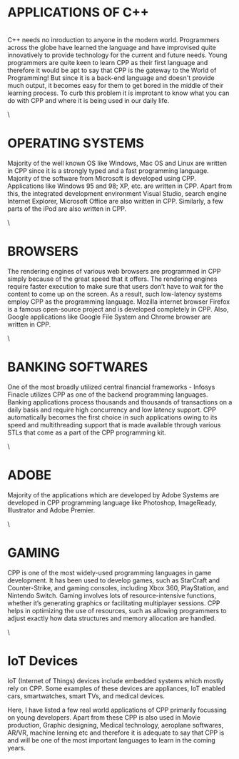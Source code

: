 # **APPLICATIONS OF C++**
\
C++ needs no inroduction to anyone in the modern world. Programmers across the globe have learned the language and have improvised quite innovatively to provide technology for the current and future needs.
Young programmers are quite keen to learn CPP as their first language and therefore it would be apt to say that CPP is the gateway to the World of Programming! But since it is a back-end language and doesn't provide much output, it becomes easy for them to get bored in the middle of their learning process. To curb this problem it is improtant to know what you can do with CPP and where it is being used in our daily life.

\

# **OPERATING SYSTEMS**


Majority of the well known OS like Windows, Mac OS and Linux are written in CPP since it is a strongly typed and a fast programming language.
Majority of the software from Microsoft is developed using CPP. Applications like Windows 95 and 98; XP, etc. are written in CPP. Apart from this, the integrated development environment Visual Studio, search engine Internet Explorer, Microsoft Office are also written in CPP. Similarly, a few parts of the iPod are also written in CPP.

\
# **BROWSERS**
The rendering engines of various web browsers are programmed in CPP simply because of the great speed that it offers. The rendering engines require faster execution to make sure that users don’t have to wait for the content to come up on the screen. As a result, such low-latency systems employ CPP as the programming language.
Mozilla internet browser Firefox is a famous open-source project and is developed completely in CPP. Also, Google applications like Google File System and Chrome browser are written in CPP.

\
# **BANKING SOFTWARES**
One of the most broadly utilized central financial frameworks - Infosys Finacle utilizes CPP as one of the backend programming languages. Banking applications process thousands and thousands of transactions on a daily basis and require high concurrency and low latency support. CPP automatically becomes the first choice in such applications owing to its speed and multithreading support that is made available through various STLs that come as a part of the CPP programming kit.

\
# **ADOBE**
Majority of the applications which are developed by Adobe Systems are developed in CPP programming language like Photoshop, ImageReady, Illustrator and Adobe Premier.

\
# **GAMING**
CPP is one of the most widely-used programming languages in game development. It has been used to develop games, such as StarCraft and Counter-Strike, and gaming consoles, including Xbox 360, PlayStation, and Nintendo Switch.
Gaming involves lots of resource-intensive functions, whether it’s generating graphics or facilitating multiplayer sessions. CPP helps in optimizing the use of resources, such as allowing programmers to adjust exactly how data structures and memory allocation are handled.

\
# **IoT Devices**
IoT (Internet of Things) devices include embedded systems which mostly rely on CPP. Some examples of these devices are appliances, IoT enabled cars, smartwatches, smart TVs, and medical devices. 

Here, I have listed a few real world applications of CPP primarily focussing on young developers. Apart from these CPP is also used in Movie production, Graphic designing, Medical technology, aeroplane softwares, AR/VR, machine lerning etc and therefore it is adequate to say that CPP is and will be one of the most important languages to learn in the coming years.



